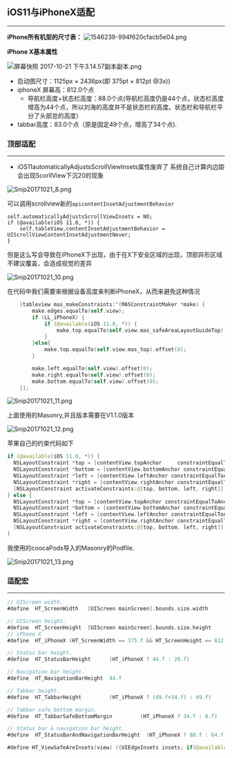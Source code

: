 ## iOS11与iPhoneX适配
---
**iPhone所有机型的尺寸表：**
![1546239-994f620cfacb5e04.png](http://upload-images.jianshu.io/upload_images/8163699-bc15bd5b838be5ca.png?imageMogr2/auto-orient/strip%7CimageView2/2/w/1240)

**iPhone X基本属性**


![屏幕快照 2017-10-21 下午3.14.57副本副本.png](http://upload-images.jianshu.io/upload_images/8163699-0b01578b72e7f0c4.png?imageMogr2/auto-orient/strip%7CimageView2/2/w/1240)

* 启动图尺寸：1125px × 2436px(即 375pt × 812pt @3x))
* iphoneX 屏幕高：812.0个点
  * 导航栏高度+状态栏高度：88.0个点(导航栏高度仍是44个点，状态栏高度增高为44个点，所以刘海的高度并不是状态栏的高度。状态栏和导航栏平分了头部总的高度）
* tabbar高度：83.0个点（原是固定49个点，增高了34个点).

### 顶部适配
--- 
* iOS11automaticallyAdjustsScrollViewInsets属性废弃了 系统自己计算内边距 会出现ScorllView下沉20的现象

![Snip20171021_8.png](http://upload-images.jianshu.io/upload_images/8163699-53e02b431aa04642.png?imageMogr2/auto-orient/strip%7CimageView2/2/w/1240)

可以调用scrollview新的`apicontentInsetAdjustmentBehavior`
```
self.automaticallyAdjustsScrollViewInsets = NO;
if (@available(iOS 11.0, *)) {
    self.tableView.contentInsetAdjustmentBehavior = UIScrollViewContentInsetAdjustmentNever;
}
```
但是这么写会导致在iPhoneX下出现，由于在X下安全区域的出现，顶部异形区域不建议覆盖，会造成视觉的差异

![Snip20171021_10.png](http://upload-images.jianshu.io/upload_images/8163699-3c8df989c4fc363e.png?imageMogr2/auto-orient/strip%7CimageView2/2/w/1240)

在代码中我们需要来根据设备高度来判断iPhoneX，从而来避免这种情况

```swift
    [tableview mas_makeConstraints:^(MASConstraintMaker *make) {
        make.edges.equalTo(self.view);
        if (LL_iPhoneX) {
            if (@available(iOS 11.0, *)) {
                make.top.equalTo(self.view.mas_safeAreaLayoutGuideTop);
            }
        }else{
            make.top.equalTo(self.view.mas_top).offset(0);
        }

        make.left.equalTo(self.view).offset(0);
        make.right.equalTo(self.view).offset(0);
        make.bottom.equalTo(self.view).offset(0);
    }];
```

![Snip20171021_11.png](http://upload-images.jianshu.io/upload_images/8163699-857fb6b841632ba5.png?imageMogr2/auto-orient/strip%7CimageView2/2/w/1240)

上面使用的Masonry,并且版本需要在V1.1.0版本

![Snip20171021_12.png](http://upload-images.jianshu.io/upload_images/8163699-c270b1e0a8a52e4e.png?imageMogr2/auto-orient/strip%7CimageView2/2/w/1240)

苹果自己的约束代码如下
```swift
if (@available(iOS 11.0, *)) {
  NSLayoutConstraint *top = [contentView.topAnchor     constraintEqualToAnchor:self.view.safeAreaLayoutGuide.top  Anchor];
  NSLayoutConstraint *bottom = [contentView.bottomAnchor constraintEqualToAnchor:self.view.safeAreaLayoutGuide.bottomAnchor];
  NSLayoutConstraint *left = [contentView.leftAnchor constraintEqualToAnchor:self.view.safeAreaLayoutGuide.leftAnchor];
  NSLayoutConstraint *right = [contentView.rightAnchor constraintEqualToAnchor:self.view.safeAreaLayoutGuide.rightAnchor];
  [NSLayoutConstraint activateConstraints:@[top, bottom, left, right]];
} else {
  NSLayoutConstraint *top = [contentView.topAnchor constraintEqualToAnchor:self.topLayoutGuide.bottomAnchor];
  NSLayoutConstraint *bottom = [contentView.bottomAnchor constraintEqualToAnchor:self.bottomLayoutGuide.topAnchor];
  NSLayoutConstraint *left = [contentView.leftAnchor constraintEqualToAnchor:self.view.leftAnchor];
  NSLayoutConstraint *right = [contentView.rightAnchor constraintEqualToAnchor:self.view.rightAnchor];
  [NSLayoutConstraint activateConstraints:@[top, bottom, left, right]];
}
```
我使用的coocaPods导入的Masonry的Podfile.

![Snip20171021_13.png](http://upload-images.jianshu.io/upload_images/8163699-9a3a160aded2cbe0.png?imageMogr2/auto-orient/strip%7CimageView2/2/w/1240)

### 适配宏
--- 

```swift
// UIScreen width.
#define  HT_ScreenWidth   [UIScreen mainScreen].bounds.size.width

// UIScreen height.
#define  HT_ScreenHeight  [UIScreen mainScreen].bounds.size.height
// iPhone X
#define  HT_iPhoneX (HT_ScreenWidth == 375.f && HT_ScreenHeight == 812.f ? YES : NO)

// Status bar height.
#define  HT_StatusBarHeight      (HT_iPhoneX ? 44.f : 20.f)

// Navigation bar height.
#define  HT_NavigationBarHeight  44.f

// Tabbar height.
#define  HT_TabbarHeight         (HT_iPhoneX ? (49.f+34.f) : 49.f)

// Tabbar safe bottom margin.
#define  HT_TabbarSafeBottomMargin         (HT_iPhoneX ? 34.f : 0.f)

// Status bar & navigation bar height.
#define  HT_StatusBarAndNavigationBarHeight  (HT_iPhoneX ? 88.f : 64.f)

#define HT_ViewSafeAreInsets(view) ({UIEdgeInsets insets; if(@available(iOS 11.0, *)) {insets = view.safeAreaInsets;} else {insets = UIEdgeInsetsZero;} insets;})
```
